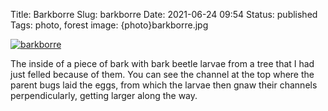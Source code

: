Title: Barkborre
Slug: barkborre
Date: 2021-06-24 09:54
Status: published
Tags: photo, forest
image: {photo}barkborre.jpg

[![barkborre]({photo}barkborre.jpg "barkborre")]({static}/pic/barkborre.jpg)

The inside of a piece of bark with bark beetle larvae from a tree that I had just felled because of them. You
can see the channel at the top where the parent bugs laid the eggs, from which the larvae then gnaw their channels perpendicularly, getting
larger along the way.
